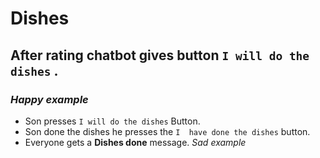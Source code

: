 # Dishes
## After rating chatbot gives button `I will do the dishes` .
### _Happy example_ 
- Son presses `I will do the dishes` Button.
- Son done the dishes he presses the `I  have done the dishes` button.
- Everyone gets a __Dishes done__ message.
  _Sad example_
